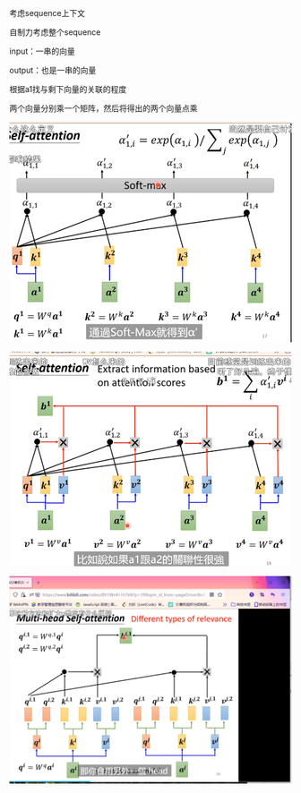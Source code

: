 考虑sequence上下文

自制力考虑整个sequence

input：一串的向量

output：也是一串的向量



根据a1找与剩下向量的关联的程度

两个向量分别乘一个矩阵，然后将得出的两个向量点乘

![image-20220709170901715](img/image-20220709170901715.png)



![image-20220709171011788](img/image-20220709171011788.png)



 ![image-20220709172039903](img/image-20220709172039903.png)

